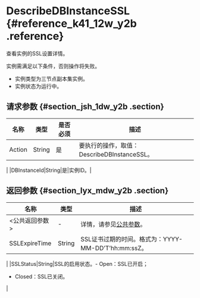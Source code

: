 # DescribeDBInstanceSSL {#reference_k41_12w_y2b .reference}

查看实例的SSL设置详情。

实例需满足以下条件，否则操作将失败。

-   实例类型为三节点副本集实例。
-   实例状态为运行中。

## 请求参数 {#section_jsh_1dw_y2b .section}

|名称|类型|是否必须|描述|
|--|--|----|--|
|Action|String|是|要执行的操作，取值：DescribeDBInstanceSSL。

|
|DBInstanceId|String|是|实例ID。|

## 返回参数 {#section_lyx_mdw_y2b .section}

|名称|类型|描述|
|--|--|--|
|<公共返回参数\>|-|详情，请参见[公共参数](cn.zh-CN/API参考/API参考/公共参数.md#)。|
|SSLExpireTime|String|SSL证书过期的时间。格式为：YYYY-MM-DD’T’hh:mm:ssZ。

|
|SSLStatus|String|SSL的启用状态。-   Open：SSL已开启；
-   Closed：SSL已关闭。

|


